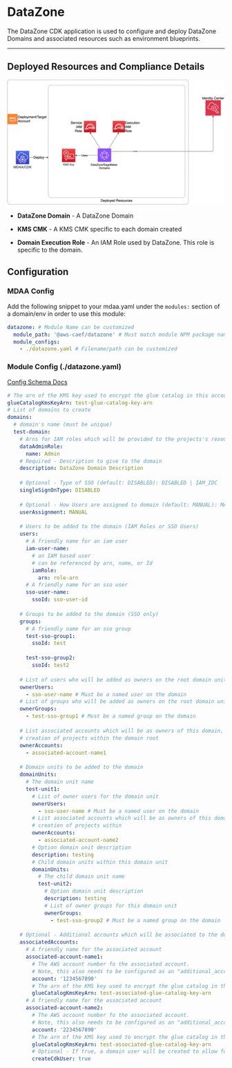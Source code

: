 # DataZone

The DataZone CDK application is used to configure and deploy DataZone Domains and associated resources such as environment blueprints.

---

## Deployed Resources and Compliance Details

![datazone](../../../constructs/L3/governance/datazone-l3-construct/docs/DataZone.png)

- **DataZone Domain** - A DataZone Domain

- **KMS CMK** - A KMS CMK specific to each domain created

- **Domain Execution Role** - An IAM Role used by DataZone. This role is specific to the domain.

## Configuration

### MDAA Config

Add the following snippet to your mdaa.yaml under the `modules:` section of a domain/env in order to use this module:

```yaml
datazone: # Module Name can be customized
  module_path: '@aws-caef/datazone' # Must match module NPM package name
  module_configs:
    - ./datazone.yaml # Filename/path can be customized
```

### Module Config (./datazone.yaml)

[Config Schema Docs](SCHEMA.md)

```yaml
# The arn of the KMS key used to encrypt the glue catalog in this account
glueCatalogKmsKeyArn: test-glue-catalog-key-arn
# List of domains to create
domains:
  # domain's name (must be unique)
  test-domain:
    # Arns for IAM roles which will be provided to the projects's resources (IE bucket)
    dataAdminRole:
      name: Admin
    # Required - Description to give to the domain
    description: DataZone Domain Description

    # Optional - Type of SSO (default: DISABLED): DISABLED | IAM_IDC
    singleSignOnType: DISABLED

    # Optional - How Users are assigned to domain (default: MANUAL): MANUAL | AUTOMATIC
    userAssignment: MANUAL

    # Users to be added to the domain (IAM Roles or SSO Users)
    users:
      # A friendly name for an iam user
      iam-user-name:
        # an IAM based user
        # can be referenced by arn, name, or Id
        iamRole:
          arn: role-arn
      # A friendly name for an sso user
      sso-user-name:
        ssoId: sso-user-id

    # Groups to be added to the domain (SSO only)
    groups:
      # A friendly name for an sso group
      test-sso-group1:
        ssoId: test

      test-sso-group2:
        ssoId: test2

    # List of users who will be added as owners on the root domain unit
    ownerUsers:
      - sso-user-name # Must be a named user on the domain
    # List of groups who will be added as owners on the root domain unit
    ownerGroups:
      - test-sso-group1 # Must be a named group on the domain

    # List associated accounts which will be as owners of this domain, allowing
    # creation of projects within the domain root
    ownerAccounts:
      - associated-account-name1

    # Domain units to be added to the domain
    domainUnits:
      # The domain unit name
      test-unit1:
        # List of owner users for the domain unit
        ownerUsers:
          - sso-user-name # Must be a named user on the domain
        # List associated accounts which will be as owners of this domain unit, allowing
        # creation of projects within
        ownerAccounts:
          - associated-account-name2
        # Option domain unit description
        description: testing
        # Child domain units within this domain unit
        domainUnits:
          # The child domain unit name
          test-unit2:
            # Option domain unit description
            description: testing
            # List of owner groups for this domain unit
            ownerGroups:
              - test-sso-group2 # Must be a named group on the domain

    # Optional - Additional accounts which will be associated to the domain
    associatedAccounts:
      # A friendly name for the associated account
      associated-account-name1:
        # The AWS account number fo the associated account.
        # Note, this also needs to be configured as an "additional_account" on the MDAA module within mdaa.yaml
        account: '1234567890'
        # The arn of the KMS key used to encrypt the glue catalog in this associated account
        glueCatalogKmsKeyArn: test-associated-glue-catalog-key-arn
      # A friendly name for the associated account
      associated-account-name2:
        # The AWS account number fo the associated account.
        # Note, this also needs to be configured as an "additional_account" on the MDAA module within mdaa.yaml
        account: '2234567890'
        # The arn of the KMS key used to encrypt the glue catalog in this associated account
        glueCatalogKmsKeyArn: test-associated-glue-catalog-key-arn
        # Optional - If true, a domain user will be created to allow for CDK-based deployments within the associated account
        createCdkUser: true
```
